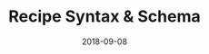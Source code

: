 ---
title:    Recipe Syntax & Schema
layout:   devdoc-topic
excerpt:  Learn how Recipes work, what is in them, and how to customize them
date:     2018-09-08
#
# Breadcrumbs
#
breadcrumbs:
  - title:  "Home"
    path:   "/"
  - title:  "Documentation"
    path:   "/docs"
  - title:  "Recipes"
    path:   "/docs/recipes"
#
# Icon and Color Settings
#
icon:
  type: fa
  name: fa-sitemap
color: blue
#
# Page Sections
#
sections:
  - /docs/recipes/schema/syntax
  - /docs/recipes/schema/structure
  - /docs/recipes/schema/actions
---